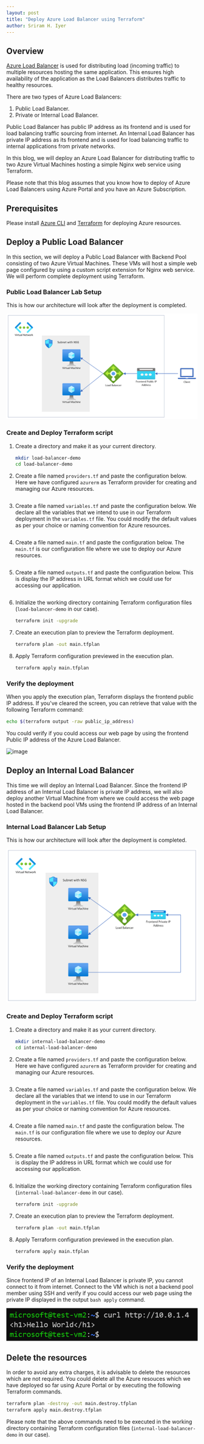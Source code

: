 ```yaml
---
layout: post
title: "Deploy Azure Load Balancer using Terraform"
author: Sriram H. Iyer
---
```


## Overview

[Azure Load Balancer](https://learn.microsoft.com/en-us/azure/load-balancer/load-balancer-overview) is used for distributing load (incoming traffic) to multiple resources hosting the same application. This ensures high availability of the application as the Load Balancers distributes traffic to healthy resources.

There are two types of Azure Load Balancers:
1. Public Load Balancer.
2. Private or Internal Load Balancer.

Public Load Balancer has public IP address as its frontend and is used for load balancing traffic sourcing from internet. An Internal Load Balancer has private IP address as its frontend and is used for load balancing traffic to internal applications from private networks.

In this blog, we will deploy an Azure Load Balancer for distributing traffic to two Azure Virtual Machines hosting a simple Nginx web service using Terraform.

Please note that this blog assumes that you know how to deploy of Azure Load Balancers using Azure Portal and you have an Azure Subscription.

## Prerequisites

Please install [Azure CLI](https://learn.microsoft.com/en-us/cli/azure/install-azure-cli) and [Terraform](https://developer.hashicorp.com/terraform/tutorials/aws-get-started/install-cli) for deploying Azure resources.

## Deploy a Public Load Balancer

In this section, we will deploy a Public Load Balancer with Backend Pool consisting of two Azure Virtual Machines. These VMs will host a simple web page configured by using a custom script extension for Nginx web service. We will perform complete deployment using Terraform.

### Public Load Balancer Lab Setup

This is how our architecture will look after the deployment is completed.

![Network Diagram](https://raw.githubusercontent.com/hisriram1996/hisriram1996.github.io/main/_pictures/azure-public-load-balancer-with-two-virtual-machines-network-diagram.png)

### Create and Deploy Terraform script

1. Create a directory and make it as your current directory.

   ```bash
   mkdir load-balancer-demo
   cd load-balancer-demo
   ```
   
2. Create a file named ```providers.tf``` and paste the configuration below. Here we have configured ```azurerm``` as Terraform provider for creating and managing our Azure resources.

   <pre id="code1"></pre>
   <script>
     fetch('https://raw.githubusercontent.com/hisriram1996/hisriram1996.github.io/refs/heads/main/_terraform-scripts/azure-public-load-balancer-lab/providers.tf')
       .then(response => response.text())
       .then(text => document.getElementById('code1').textContent = text);
   </script>

3. Create a file named ```variables.tf``` and paste the configuration below. We declare all the variables that we intend to use in our Terraform deployment in the ```variables.tf``` file. You could modify the default values as per your choice or naming convention for Azure resources.

   <pre id="code2"></pre>
   <script>
     fetch('https://raw.githubusercontent.com/hisriram1996/hisriram1996.github.io/refs/heads/main/_terraform-scripts/azure-public-load-balancer-lab/variables.tf')
       .then(response => response.text())
       .then(text => document.getElementById('code2').textContent = text);
   </script>

4. Create a file named ```main.tf``` and paste the configuration below. The ```main.tf``` is our configuration file where we use to deploy our Azure resources.

   <pre id="code3"></pre>
   <script>
     fetch('https://raw.githubusercontent.com/hisriram1996/hisriram1996.github.io/refs/heads/main/_terraform-scripts/azure-public-load-balancer-lab/main.tf')
       .then(response => response.text())
       .then(text => document.getElementById('code3').textContent = text);
   </script>

5. Create a file named ```outputs.tf``` and paste the configuration below. This is display the IP address in URL format which we could use for accessing our application.

   <pre id="code4"></pre>
   <script>
     fetch('https://raw.githubusercontent.com/hisriram1996/hisriram1996.github.io/refs/heads/main/_terraform-scripts/azure-public-load-balancer-lab/outputs.tf')
       .then(response => response.text())
       .then(text => document.getElementById('code4').textContent = text);
   </script>

6. Initialize the working directory containing Terraform configuration files (```load-balancer-demo``` in our case).

   ```bash
   terraform init -upgrade
   ```

7. Create an execution plan to preview the Terraform deployment.

   ```bash
   terraform plan -out main.tfplan
   ```

8. Apply Terraform configuration previewed in the execution plan.

   ```bash
   terraform apply main.tfplan
   ```

### Verify the deployment

When you apply the execution plan, Terraform displays the frontend public IP address. If you've cleared the screen, you can retrieve that value with the following Terraform command:

```bash
echo $(terraform output -raw public_ip_address)
```

You could verify if you could access our web page by using the frontend Public IP address of the Azure Load Balancer.

<img width="302" alt="image" src="https://github.com/hisriram1996/hisriram1996.github.io/assets/56336513/f02b30f8-389f-4cd9-b4bb-f9717d1aaeb3">

## Deploy an Internal Load Balancer

This time we will deploy an Internal Load Balancer. Since the frontend IP address of an Internal Load Balancer is private IP address, we will also deploy another Virtual Machine from where we could access the web page hosted in the backend pool VMs using the frontend IP address of an Internal Load Balancer.

### Internal Load Balancer Lab Setup

This is how our architecture will look after the deployment is completed.

![Network Diagram](https://raw.githubusercontent.com/hisriram1996/hisriram1996.github.io/main/_pictures/azure-internal-load-balancer-with-two-virtual-machines-network-diagram.png)

### Create and Deploy Terraform script

1. Create a directory and make it as your current directory.

   ```bash
   mkdir internal-load-balancer-demo
   cd internal-load-balancer-demo
   ```
   
2. Create a file named ```providers.tf``` and paste the configuration below. Here we have configured ```azurerm``` as Terraform provider for creating and managing our Azure resources.

   <pre id="code5"></pre>
   <script>
     fetch('https://raw.githubusercontent.com/hisriram1996/hisriram1996.github.io/refs/heads/main/_terraform-scripts/azure_internal-load-balancer-lab/providers.tf')
       .then(response => response.text())
       .then(text => document.getElementById('code5').textContent = text);
   </script>

3. Create a file named ```variables.tf``` and paste the configuration below. We declare all the variables that we intend to use in our Terraform deployment in the ```variables.tf``` file. You could modify the default values as per your choice or naming convention for Azure resources.

   <pre id="code6"></pre>
   <script>
     fetch('https://raw.githubusercontent.com/hisriram1996/hisriram1996.github.io/refs/heads/main/_terraform-scripts/azure_internal-load-balancer-lab/variables.tf')
       .then(response => response.text())
       .then(text => document.getElementById('code6').textContent = text);
   </script>

4. Create a file named ```main.tf``` and paste the configuration below. The ```main.tf``` is our configuration file where we use to deploy our Azure resources.

   <pre id="code7"></pre>
   <script>
     fetch('https://raw.githubusercontent.com/hisriram1996/hisriram1996.github.io/refs/heads/main/_terraform-scripts/azure_internal-load-balancer-lab/main.tf')
       .then(response => response.text())
       .then(text => document.getElementById('code7').textContent = text);
   </script>

5. Create a file named ```outputs.tf``` and paste the configuration below. This is display the IP address in URL format which we could use for accessing our application.

   <pre id="code8"></pre>
   <script>
     fetch('https://raw.githubusercontent.com/hisriram1996/hisriram1996.github.io/refs/heads/main/_terraform-scripts/azure_internal-load-balancer-lab/outputs.tf')
       .then(response => response.text())
       .then(text => document.getElementById('code8').textContent = text);
   </script>

6. Initialize the working directory containing Terraform configuration files (```internal-load-balancer-demo``` in our case).

   ```bash
   terraform init -upgrade
   ```

7. Create an execution plan to preview the Terraform deployment.

   ```bash
   terraform plan -out main.tfplan
   ```

8. Apply Terraform configuration previewed in the execution plan.

   ```bash
   terraform apply main.tfplan
   ```

### Verify the deployment

Since frontend IP of an Internal Load Balancer is private IP, you cannot connect to it from internet. Connect to the VM which is not a backend pool member using SSH and verify if you could access our web page using the private IP displayed in the output ```bash apply``` command.

<img src="https://raw.githubusercontent.com/hisriram1996/hisriram1996.github.io/refs/heads/main/_pictures/_images_2023-12-27-Deploy-Azure-Load-Balancer-using-Terraform/image1.png">

## Delete the resources

In order to avoid any extra charges, it is advisable to delete the resources which are not required. You could delete all the Azure resouces which we have deployed so far using Azure Portal or by executing the following Terraform commands.

```bash
terraform plan -destroy -out main.destroy.tfplan
terraform apply main.destroy.tfplan
```

Please note that the above commands need to be executed in the working directory containing Terraform configuration files (```internal-load-balancer-demo``` in our case).

<link rel="alternate" type="application/rss+xml"  href="{{ site.url }}/feed.xml" title="{{ site.title }}">

